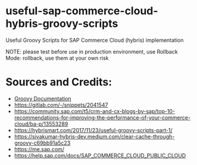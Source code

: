 # useful-sap-commerce-cloud-hybris-groovy-scripts
Useful Groovy Scripts for SAP Commerce Cloud (hybris) implementation

NOTE: please test before use in production environment, use Rollback Mode: rollback, use them at your own risk



# Sources and Credits:
- [Groovy Documentation](http://groovy-lang.org/documentation.html)
- https://gitlab.com/-/snippets/2041547
- https://community.sap.com/t5/crm-and-cx-blogs-by-sap/top-10-recommendations-for-improving-the-performance-of-your-commerce-cloud/ba-p/13553289
- https://hybrismart.com/2017/11/23/useful-groovy-scripts-part-1/
- https://sivakumar-hybris-dev.medium.com/clear-cache-through-groovy-c69bb91a5c23
- https://me.sap.com/
- https://help.sap.com/docs/SAP_COMMERCE_CLOUD_PUBLIC_CLOUD
